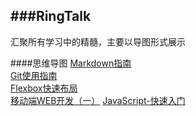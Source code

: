 ###RingTalk
---
汇聚所有学习中的精髓，主要以导图形式展示

####思维导图
[Markdown指南](./MindNode/Markdown使用指南.png)  
[Git使用指南](./MindNode/Git使用指南.png)  
[Flexbox快速布局](./MindNode/Flexbox快速布局.png)  
[移动端WEB开发（一）](./MindNode/移动端WEB开发（一）.png)
[JavaScript-快速入门](./MindNode/JavaScript-快速入门.png)